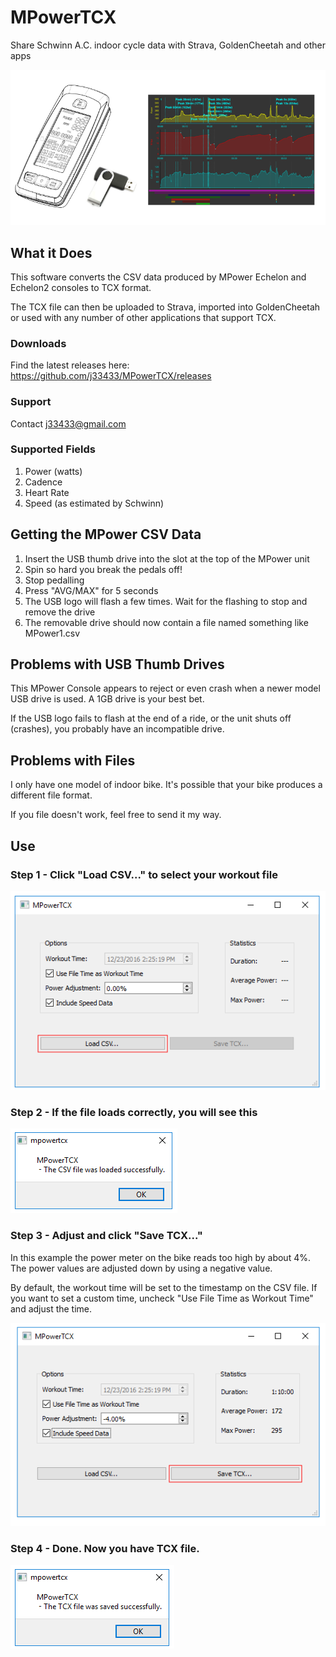 # MPowerTCX
Share Schwinn A.C. indoor cycle data with Strava, GoldenCheetah and other apps

![Schwinn MPower Console](docs/components.png)

## What it Does
This software converts the CSV data produced by MPower Echelon and Echelon2 consoles to TCX format.

The TCX file can then be uploaded to Strava, imported into GoldenCheetah or used with any number of other 
applications that support TCX.

### Downloads

Find the latest releases here: https://github.com/j33433/MPowerTCX/releases

### Support

Contact j33433@gmail.com

### Supported Fields
1. Power (watts)
1. Cadence
1. Heart Rate
1. Speed (as estimated by Schwinn)

## Getting the MPower CSV Data
1. Insert the USB thumb drive into the slot at the top of the MPower unit
1. Spin so hard you break the pedals off!
1. Stop pedalling
1. Press "AVG/MAX" for 5 seconds
1. The USB logo will flash a few times. Wait for the flashing to stop and remove the drive
1. The removable drive should now contain a file named something like MPower1.csv

## Problems with USB Thumb Drives
This MPower Console appears to reject or even crash when a newer model USB drive is used. A 1GB drive is your best bet.

If the USB logo fails to flash at the end of a ride, or the unit shuts off (crashes), you probably have an incompatible drive.

## Problems with Files
I only have one model of indoor bike. It's possible that your bike produces a different file format.

If you file doesn't work, feel free to send it my way.

## Use

### Step 1 - Click "Load CSV..." to select your workout file

![Step 1](docs/mp1.png)

### Step 2 - If the file loads correctly, you will see this

![Step 2](docs/mp2.png)

### Step 3 - Adjust and click "Save TCX..." 

In this example the power meter on the bike reads too high by about 4%. The power values are adjusted down by using a negative value. 

By default, the workout time will be set to the timestamp on the CSV file. If you want to set a custom time, uncheck "Use File Time as Workout Time" and adjust the time.

![Step 3](docs/mp3.png)

### Step 4 - Done. Now you have TCX file.

![Step 4](docs/mp4.png)


